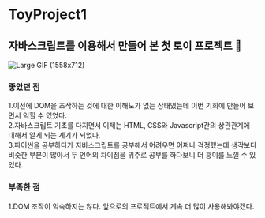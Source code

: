 # ToyProject1

## 자바스크립트를 이용해서 만들어 본 첫 토이 프로젝트 🧸


![Large GIF (1558x712)](https://user-images.githubusercontent.com/67423191/210295273-e7d837e0-bf22-43a1-b0d7-a8b3ebe01f1b.gif)


### 좋았던 점
1.이전에 DOM을 조작하는 것에 대한 이해도가 없는 상태였는데 이번 기회에 만들어 보면서 익힐 수 있었다. <br/>
2.자바스크립트 기초를 다지면서 이제는 HTML, CSS와 Javascript간의 상관관계에 대해서 알게 되는 계기가 되었다. <br/>
3.파이썬을 공부하다가 자바스크립트를 공부해서 어려우면 어쩌나 걱정했는데 생각보다 비슷한 부분이 많아서 두 언어의 차이점을 위주로 공부를 하다보니 더 흥미를 느낄 수 있었다.

### 부족한 점
1.DOM 조작이 익숙하지는 않다. 앞으로의 프로젝트에서 계속 더 많이 사용해봐야겠다.
